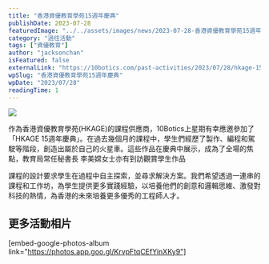 ```yaml
---
title: "香港資優教育學苑15週年慶典"
publishDate: 2023-07-28
featuredImage: "../../assets/images/news/2023-07-28-香港資優教育學苑15週年慶典/image1.jpg"
category: "過往活動"
tags: ["資優教育"]
author: "jacksonchan"
isFeatured: false
externalLink: "https://10botics.com/past-activities/2023/07/28/hkage-15th-anniversary/"
wpSlug: "香港資優教育學苑15週年慶典"
wpDate: "2023/07/28"
readingTime: 1
---
```


![](https://staging.10botics.com/wp-content/uploads/2023/08/364117147_703058138505162_5723984231227396097_n-1024x768.jpg)

作為香港資優教育學苑(HKAGE)的課程供應商，10Botics上星期有幸應邀參加了「HKAGE 15週年慶典」。在過去幾個月的課程中，學生們經歷了製作、編程和駕駛等階段，創造出屬於自己的火星車。這些作品在慶典中展示，成為了全場的焦點，教育局常任秘書長 李美嫦女士亦有到訪觀賞學生作品

課程的設計要求學生在過程中自主探索，並尋求解決方案。我們希望透過一連串的課程和工作坊，為學生提供更多實踐經驗，以培養他們的創意和邏輯思維、激發對科技的熱情，為香港的未來培養更多優秀的工程師人才。

## 更多活動相片

[embed-google-photos-album link="https://photos.app.goo.gl/KrvpFtqCEfYinXKy9"]